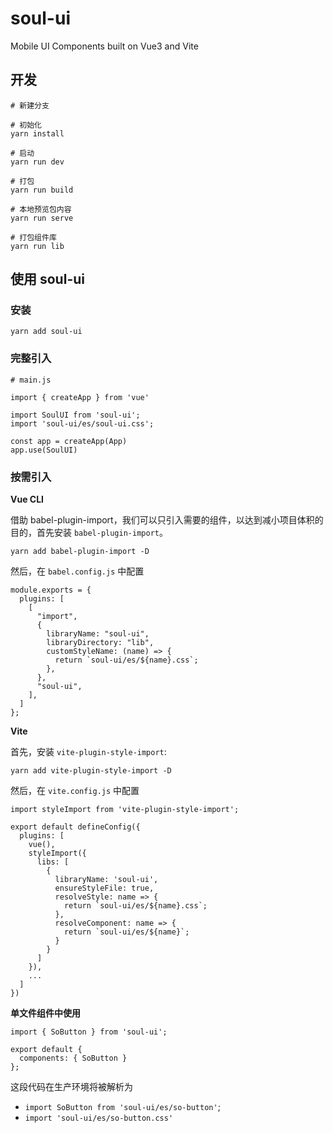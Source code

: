 # soul-ui

Mobile UI Components built on Vue3 and Vite

## 开发

```
# 新建分支

# 初始化
yarn install

# 启动
yarn run dev

# 打包
yarn run build

# 本地预览包内容
yarn run serve

# 打包组件库
yarn run lib
```

## 使用 soul-ui

### 安装

```
yarn add soul-ui
```

### 完整引入

```
# main.js

import { createApp } from 'vue'

import SoulUI from 'soul-ui';
import 'soul-ui/es/soul-ui.css';

const app = createApp(App)
app.use(SoulUI)
```

### 按需引入

**Vue CLI**

借助 babel-plugin-import，我们可以只引入需要的组件，以达到减小项目体积的目的，首先安装 `babel-plugin-import`。

```
yarn add babel-plugin-import -D
```

然后，在 `babel.config.js` 中配置

```
module.exports = {
  plugins: [
    [
      "import",
      {
        libraryName: "soul-ui",
        libraryDirectory: "lib",
        customStyleName: (name) => {
          return `soul-ui/es/${name}.css`;
        },
      },
      "soul-ui",
    ],
  ]
};
```

**Vite**

首先，安装 `vite-plugin-style-import`:

```
yarn add vite-plugin-style-import -D
```

然后，在 `vite.config.js` 中配置

```
import styleImport from 'vite-plugin-style-import';

export default defineConfig({
  plugins: [
    vue(),
    styleImport({
      libs: [
        {
          libraryName: 'soul-ui',
          ensureStyleFile: true,
          resolveStyle: name => {
            return `soul-ui/es/${name}.css`;
          },
          resolveComponent: name => {
            return `soul-ui/es/${name}`;
          }
        }
      ]
    }),
    ...
  ]
})
```

**单文件组件中使用**

```
import { SoButton } from 'soul-ui';

export default {
  components: { SoButton }
};
```

这段代码在生产环境将被解析为

- `import SoButton from 'soul-ui/es/so-button'`;
- `import 'soul-ui/es/so-button.css'`
